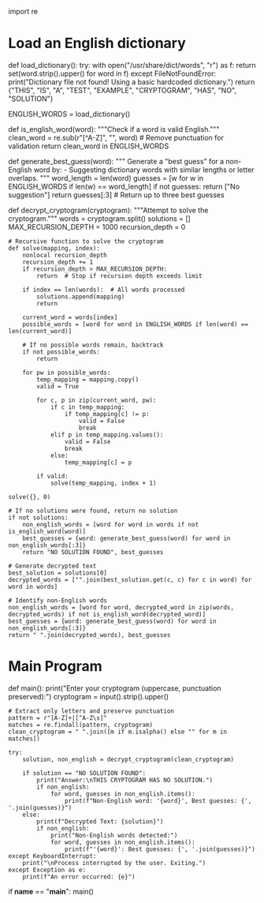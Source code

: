 import re

# Load an English dictionary
def load_dictionary():
    try:
        with open("/usr/share/dict/words", "r") as f:
            return set(word.strip().upper() for word in f)
    except FileNotFoundError:
        print("Dictionary file not found! Using a basic hardcoded dictionary.")
        return {"THIS", "IS", "A", "TEST", "EXAMPLE", "CRYPTOGRAM", "HAS", "NO", "SOLUTION"}

ENGLISH_WORDS = load_dictionary()

def is_english_word(word):
    """Check if a word is valid English."""
    clean_word = re.sub(r"[^A-Z]", "", word)  # Remove punctuation for validation
    return clean_word in ENGLISH_WORDS

def generate_best_guess(word):
    """
    Generate a "best guess" for a non-English word by:
    - Suggesting dictionary words with similar lengths or letter overlaps.
    """
    word_length = len(word)
    guesses = [w for w in ENGLISH_WORDS if len(w) == word_length]
    if not guesses:
        return ["No suggestion"]
    return guesses[:3]  # Return up to three best guesses

def decrypt_cryptogram(cryptogram):
    """Attempt to solve the cryptogram."""
    words = cryptogram.split()
    solutions = []
    MAX_RECURSION_DEPTH = 1000
    recursion_depth = 0

    # Recursive function to solve the cryptogram
    def solve(mapping, index):
        nonlocal recursion_depth
        recursion_depth += 1
        if recursion_depth > MAX_RECURSION_DEPTH:
            return  # Stop if recursion depth exceeds limit

        if index == len(words):  # All words processed
            solutions.append(mapping)
            return

        current_word = words[index]
        possible_words = [word for word in ENGLISH_WORDS if len(word) == len(current_word)]

        # If no possible words remain, backtrack
        if not possible_words:
            return

        for pw in possible_words:
            temp_mapping = mapping.copy()
            valid = True

            for c, p in zip(current_word, pw):
                if c in temp_mapping:
                    if temp_mapping[c] != p:
                        valid = False
                        break
                elif p in temp_mapping.values():
                    valid = False
                    break
                else:
                    temp_mapping[c] = p

            if valid:
                solve(temp_mapping, index + 1)

    solve({}, 0)

    # If no solutions were found, return no solution
    if not solutions:
        non_english_words = [word for word in words if not is_english_word(word)]
        best_guesses = {word: generate_best_guess(word) for word in non_english_words[:3]}
        return "NO SOLUTION FOUND", best_guesses

    # Generate decrypted text
    best_solution = solutions[0]
    decrypted_words = ["".join(best_solution.get(c, c) for c in word) for word in words]

    # Identify non-English words
    non_english_words = [word for word, decrypted_word in zip(words, decrypted_words) if not is_english_word(decrypted_word)]
    best_guesses = {word: generate_best_guess(word) for word in non_english_words[:3]}
    return " ".join(decrypted_words), best_guesses

# Main Program
def main():
    print("Enter your cryptogram (uppercase, punctuation preserved):")
    cryptogram = input().strip().upper()

    # Extract only letters and preserve punctuation
    pattern = r"[A-Z]+|[^A-Z\s]"
    matches = re.findall(pattern, cryptogram)
    clean_cryptogram = " ".join([m if m.isalpha() else "" for m in matches])

    try:
        solution, non_english = decrypt_cryptogram(clean_cryptogram)

        if solution == "NO SOLUTION FOUND":
            print("Answer:\nTHIS CRYPTOGRAM HAS NO SOLUTION.")
            if non_english:
                for word, guesses in non_english.items():
                    print(f"Non-English word: '{word}', Best guesses: {', '.join(guesses)}")
        else:
            print(f"Decrypted Text: {solution}")
            if non_english:
                print("Non-English words detected:")
                for word, guesses in non_english.items():
                    print(f"'{word}': Best guesses: {', '.join(guesses)}")
    except KeyboardInterrupt:
        print("\nProcess interrupted by the user. Exiting.")
    except Exception as e:
        print(f"An error occurred: {e}")

if __name__ == "__main__":
    main()
